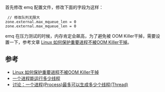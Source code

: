 首先修改 emq 配置文件，修改下面的字段为这样：

```
 // 修改队列无限大
zone.external.max_mqueue_len = 0
zone.external.max_mqueue_len = 0
```

emq 在压力测试的时候，内存肯定会飙高，为了避免被 OOM Killer干掉，需要设置一下，参考文章 [Linux 如何保护重要进程不被OOM Killer干掉](https://blog.csdn.net/wtopps/article/details/89052550)。



## 参考

- [Linux 如何保护重要进程不被OOM Killer干掉](https://blog.csdn.net/wtopps/article/details/89052550)
- [一个进程能运行多少线程](https://www.cnblogs.com/wozijisun/p/10370897.html)
- [讨论：一个进程(Process)最多可以生成多少个线程(Thread)](https://blog.csdn.net/great3779/article/details/5930190)
